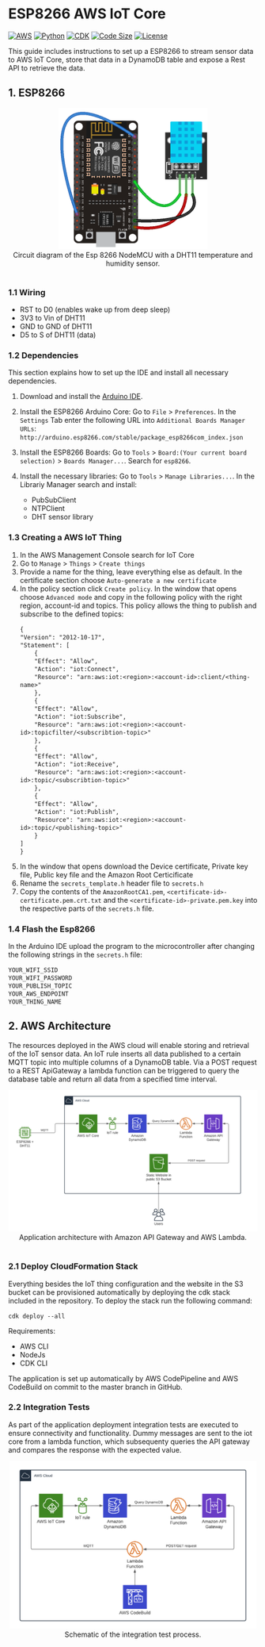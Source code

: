 # ESP8266 AWS IoT Core

[![AWS](https://img.shields.io/static/v1?label=built%20on&message=AWS&color=green&logo=amazonaws)](https://aws.amazon.com)
[![Python](https://img.shields.io/static/v1?label=python&message=%3E%3D%203.8&color=blue&logo=python&logoColor=white)]()
[![CDK](https://img.shields.io/badge/aws--cdk-2.17.0-green)](https://docs.aws.amazon.com/cdk/api/v2/)
[![Code Size](https://img.shields.io/github/languages/code-size/sebastianden/esp_aws)]()
[![License](https://img.shields.io/github/license/sebastianden/esp_aws)]()

This guide includes instructions to set up a ESP8266 to stream sensor data to AWS IoT Core, store that data in a DynamoDB table and expose a Rest API to retrieve the data.

## 1. ESP8266

<div align="center">
	<img width=300 src="images/esp8266.png" alt="architecture">
	<br>
    Circuit diagram of the Esp 8266 NodeMCU with a DHT11 temperature and humidity sensor.
    <br>
    <br>
</div>

### 1.1 Wiring
- RST to D0 (enables wake up from deep sleep)
- 3V3 to Vin of DHT11
- GND to GND of DHT11
- D5 to S of DHT11 (data)

### 1.2 Dependencies
This section explains how to set up the IDE and install all necessary dependencies.

1. Download and install the [Arduino IDE](https://www.arduino.cc/en/software).

2. Install the ESP8266 Arduino Core: Go to `File` > `Preferences`. In the `Settings` Tab enter the following URL into `Additional Boards Manager URLs`: `http://arduino.esp8266.com/stable/package_esp8266com_index.json`

3. Install the ESP8266 Boards: Go to `Tools` > `Board:(Your current board selection)` > `Boards Manager...`. Search for `esp8266`.

4. Install the necessary libraries: Go to `Tools` > `Manage Libraries...`. In the Librariy Manager search and install:
    - PubSubClient
    - NTPClient
    - DHT sensor library

### 1.3 Creating a AWS IoT Thing

1. In the AWS Management Console search for IoT Core
2. Go to `Manage` > `Things` > `Create things`
3. Provide a name for the thing, leave everything else as default. In the certificate section choose `Auto-generate a new certificate`
4. In the policy section click `Create policy`. In the window that opens choose `Advanced mode` and copy in the following policy with the right region, account-id and topics. This policy allows the thing to publish and subscribe to the defined topics:
    ```
    {
    "Version": "2012-10-17",
    "Statement": [
        {
        "Effect": "Allow",
        "Action": "iot:Connect",
        "Resource": "arn:aws:iot:<region>:<account-id>:client/<thing-name>"
        },
        {
        "Effect": "Allow",
        "Action": "iot:Subscribe",
        "Resource": "arn:aws:iot:<region>:<account-id>:topicfilter/<subscribtion-topic>"
        },
        {
        "Effect": "Allow",
        "Action": "iot:Receive",
        "Resource": "arn:aws:iot:<region>:<account-id>:topic/<subscribtion-topic>"
        },
        {
        "Effect": "Allow",
        "Action": "iot:Publish",
        "Resource": "arn:aws:iot:<region>:<account-id>:topic/<publishing-topic>"
        }
    ]
    }
    ```
5. In the window that opens download the Device certificate, Private key file, Public key file and the Amazon Root Certicificate
6. Rename the `secrets_template.h` header file to `secrets.h`
7. Copy the contents of the `AmazonRootCA1.pem`, `<certificate-id>-certificate.pem.crt.txt` and the `<certificate-id>-private.pem.key` into the respective parts of the `secrets.h` file.

### 1.4 Flash the Esp8266

In the Arduino IDE upload the program to the microcontroller after changing the following strings in the `secrets.h` file:
```
YOUR_WIFI_SSID
YOUR_WIFI_PASSWORD
YOUR_PUBLISH_TOPIC
YOUR_AWS_ENDPOINT
YOUR_THING_NAME
```

## 2. AWS Architecture

The resources deployed in the AWS cloud will enable storing and retrieval of the IoT sensor data. An IoT rule inserts all data published to a certain MQTT topic into multiple columns of a DynamoDB table. Via a POST request to a REST ApiGateway a lambda function can be triggered to query the database table and return all data from a specified time interval.

<div align="center">
	<img width=700 src="images/architecture.png" alt="architecture">
	<br>
    Application architecture with Amazon API Gateway and AWS Lambda.
    <br>
    <br>
</div>

### 2.1 Deploy CloudFormation Stack

Everything besides the IoT thing configuration and the website in the S3 bucket can be provisioned automatically by deploying the cdk stack included in the repository. To deploy the stack run the following command:

```
cdk deploy --all
```

Requirements:
- AWS CLI
- NodeJs
- CDK CLI

The application is set up automatically by AWS CodePipeline and AWS CodeBuild on commit to the master branch in GitHub.

### 2.2 Integration Tests

As part of the application deployment integration tests are executed to ensure connectivity and functionality. Dummy messages are sent to the iot core from a lambda function, which subsequenty queries the API gateway and compares the response with the expected value.

<div align="center">
	<img width=500 src="images/integration-test.png" alt="architecture">
	<br>
    Schematic of the integration test process.
    <br>
    <br>
</div>
